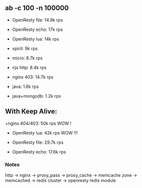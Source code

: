## ab -c 100 -n 100000

+ OpenResty file: 14.9k rps
+ OpenResty echo: 17k rps
+ OpenResty lua: 14k rps

+ spirit: 9k rps
+ micro: 8.7k rps
+ njs http: 8.4k rps
+ nginx 403: 14.7k rps
+ java: 1.6k rps
+ java+mongodb: 1.2k rps


## With Keep Alive:

  +nginx 404/403: 50k rps WOW !

  + OpenResty lua: 42k rps  WOW !!!

  + OpenResty file: 29.7k rps
  + OpenResty echo: 17.6k rps


### Notes

http -> nginx -> proxy_pass -> proxy_cache -> memcache zone -> memcached -> redis cluster -> openresty redis module
